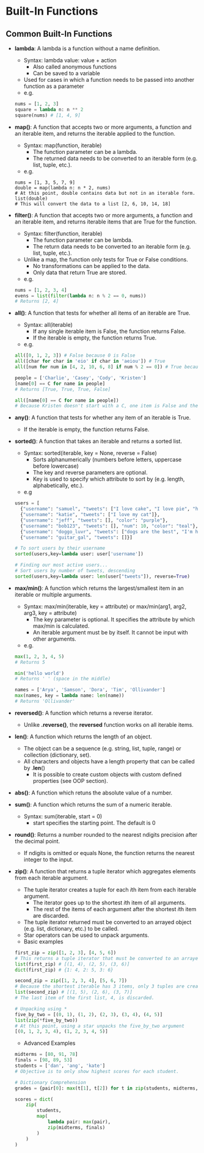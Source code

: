 # Built-In Functions

## Common Built-In Functions

- **lambda**:  A lambda is a function without a name definition.
  - Syntax:  lambda value: value + action
    - Also called anonymous functions
    - Can be saved to a variable
  - Used for cases in which a function needs to be passed into another function as a parameter
  - e.g.
  ```python
  nums = [1, 2, 3]
  square = lambda n: n ** 2
  square(nums) # [1, 4, 9]
  ```

- **map()**:  A function that accepts two or more arguments, a function and an iterable item, and returns the iterable applied to the function.
  - Syntax: map(function, iterable)
    - The function parameter can be a lambda.
    - The returned data needs to be converted to an iterable form (e.g. list, tuple, etc.).
  - e.g.
  ```pyton
  nums = [1, 3, 5, 7, 9]
  double = map(lambda n: n * 2, nums)
  # At this point, double contains data but not in an iterable form.
  list(double)
  # This will convert the data to a list [2, 6, 10, 14, 18]
  ```

- **filter()**:  A function that accepts two or more arguments, a function and an iterable item, and returns iterable items that are True for the function.
  - Syntax: filter(function, iterable)
    - The function parameter can be lambda.
    - The return data needs to be converted to an iterable form (e.g. list, tuple, etc.).
  - Unlike a map, the function only tests for True or False conditions.
    - No transformations can be applied to the data.  
    - Only data that return True are stored.
  - e.g.
  ```python
  nums = [1, 2, 3, 4]
  evens = list(filter(lambda n: n % 2 == 0, nums))
  # Returns [2, 4]
  ```

- **all()**:  A function that tests for whether all items of an iterable are True.
  - Syntax:  all(iterable)
    - If any single iterable item is False, the function returns False.
    - If the iterable is empty, the function returns True.
  - e.g.
  ```python
  all([0, 1, 2, 3]) # False because 0 is False
  all([char for char in 'eio' if char in 'aeiou']) # True
  all([num for num in [4, 2, 10, 6, 8] if num % 2 == 0]) # True because all numbers are even
  
  people = ['Charlie', 'Casey', 'Cody', 'Kristen']
  [name[0] == C for name in people]
  # Returns [True, True, True, False]
  
  all([name[0] == C for name in people])
  # Because Kristen doesn't start with a C, one item is False and the function returns False
  ```
  
- **any()**:  A function that tests for whether any item of an iterable is True.
  - If the iterable is empty, the function returns False.

- **sorted()**:  A function that takes an iterable and returns a sorted list.
  - Syntax:  sorted(iterable, key = None, reverse = False)
    - Sorts alphanumerically (numbers before letters, uppercase before lowercase)
    - The key and reverse parameters are optional.
    - Key is used to specify which attribute to sort by (e.g. length, alphabetically, etc.).
  - e.g
  ```python
  users = [
	{"username": "samuel", "tweets": ["I love cake", "I love pie", "hello world!"]},
	{"username": "katie", "tweets": ["I love my cat"]},
	{"username": "jeff", "tweets": [], "color": "purple"},
	{"username": "bob123", "tweets": [], "num": 10, "color": "teal"},
	{"username": "doggo_luvr", "tweets": ["dogs are the best", "I'm hungry"]},
	{"username": "guitar_gal", "tweets": []}]

  # To sort users by their username
  sorted(users,key=lambda user: user['username'])

  # Finding our most active users...
  # Sort users by number of tweets, descending
  sorted(users,key=lambda user: len(user["tweets"]), reverse=True)
  ```
  
- **max/min()**:  A function which returns the largest/smallest item in an iterable or multiple arguments.
  - Syntax:  max/min(iterable, key = attribute) or max/min(arg1, arg2, arg3, key = attribute)
    - The key parameter is optional.  It specifies the attribute by which max/min is calculated.
    - An iterable argument must be by itself.  It cannot be input with other arguments.
  - e.g.
  ```python
  max(1, 2, 3, 4, 5)
  # Returns 5
  
  min('hello world')
  # Returns ' ' (space in the middle)
  
  names = ['Arya', 'Samson', 'Dora', 'Tim', 'Ollivander']
  max(names, key = lambda name: len(name))
  # Returns 'Ollivander'
  ```

- **reversed()**:  A function which returns a reverse iterator.
  - Unlike **.reverse()**, the **reversed** function works on all iterable items.

- **len()**:  A function which returns the length of an object.
  - The object can be a sequence (e.g. string, list, tuple, range) or collection (dictionary, set).
  - All characters and objects have a length property that can be called by .__len__()
    - It is possible to create custom objects with custom defined properties (see OOP section).

- **abs()**:  A function which retuns the absolute value of a number.

- **sum()**:  A function which returns the sum of a numeric iterable.
  - Syntax:  sum(iterable, start = 0)
    - start specifies the starting point.  The default is 0

- **round()**:  Returns a number rounded to the nearest ndigits precision after the decimal point.
  - If ndigits is omitted or equals None, the function returns the nearest integer to the input.

- **zip()**:  A function that returns a tuple iterator which aggregates elements from each iterable argument.
	- The tuple iterator creates a tuple for each *i*th item from each iterable argument.
		- The iterator goes up to the shortest *i*th item of all arguments.
		- The rest of the items of each argument after the shortest *i*th item are discarded.
	- The tuple iterator returned must be converted to an arrayed object (e.g. list, dictionary, etc.) to be called.
	- Star operators can be used to unpack arguments.
	- Basic examples
	```python
	first_zip = zip([1, 2, 3], [4, 5, 6]) 
	# This returns a tuple iterator that must be converted to an arrayed object.
	list(first_zip) # [(1, 4), (2, 5), (3, 6)]
	dict(first_zip) # {1: 4, 2: 5, 3: 6}
	
	second_zip = zip([1, 2, 3, 4], [5, 6, 7])
	# Because the shortest iterable has 3 items, only 3 tuples are created.
	list(second_zip) # [(1, 5), (2, 6), (3, 7)]
	# The last item of the first list, 4, is discarded.
	
	# Unpacking using *
	five_by_two = [(0, 1), (1, 2), (2, 3), (3, 4), (4, 5)]
	list(zip(*five_by_two))
	# At this point, using a star unpacks the five_by_two argument
	[(0, 1, 2, 3, 4), (1, 2, 3, 4, 5)]
	```

	- Advanced Examples
	```python
	midterms = [80, 91, 78]
	finals = [98, 89, 53]
	students = ['dan', 'ang', 'kate']
	# Objective is to only show highest scores for each student.
	
	# Dictionary Comprehension
	grades = {pair[0]: max(t[1], t[2]) for t in zip(students, midterms, finals)}
	
	scores = dict(
		zip(
			students,
			map(
				lambda pair: max(pair),
				zip(midterms, finals)
			)
		)
	)
		
	```
